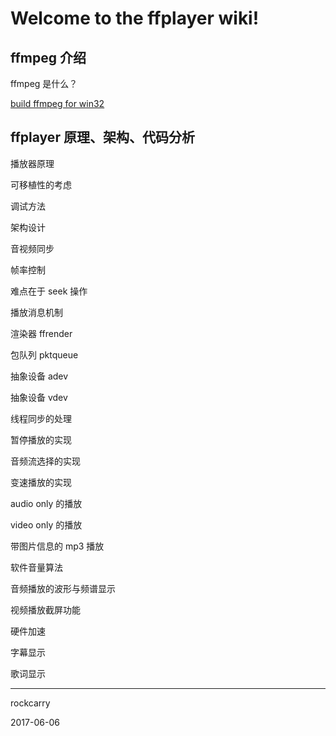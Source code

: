 # Welcome to the ffplayer wiki!


## ffmpeg 介绍
ffmpeg 是什么？

[build ffmpeg for win32](https://github.com/rockcarry/ffplayer/wiki/build-ffmpeg-for-win32)



## ffplayer 原理、架构、代码分析

播放器原理

可移植性的考虑

调试方法

架构设计

音视频同步

帧率控制

难点在于 seek 操作

播放消息机制

渲染器 ffrender

包队列 pktqueue

抽象设备 adev

抽象设备 vdev

线程同步的处理

暂停播放的实现

音频流选择的实现

变速播放的实现

audio only 的播放

video only 的播放

带图片信息的 mp3 播放

软件音量算法

音频播放的波形与频谱显示

视频播放截屏功能

硬件加速

字幕显示

歌词显示


----------
rockcarry

2017-06-06
